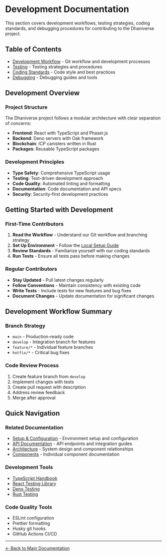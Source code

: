 # Development Documentation

This section covers development workflows, testing strategies, coding standards, and debugging procedures for contributing to the Dhaniverse project.

## Table of Contents

- [Development Workflow](./development-workflow.md) - Git workflow and development processes
- [Testing](./testing.md) - Testing strategies and procedures
- [Coding Standards](./coding-standards.md) - Code style and best practices
- [Debugging](./debugging.md) - Debugging guides and tools

## Development Overview

### Project Structure
The Dhaniverse project follows a modular architecture with clear separation of concerns:
- **Frontend**: React with TypeScript and Phaser.js
- **Backend**: Deno servers with Oak framework
- **Blockchain**: ICP canisters written in Rust
- **Packages**: Reusable TypeScript packages

### Development Principles
- **Type Safety**: Comprehensive TypeScript usage
- **Testing**: Test-driven development approach
- **Code Quality**: Automated linting and formatting
- **Documentation**: Code documentation and API specs
- **Security**: Security-first development practices

## Getting Started with Development

### First-Time Contributors
1. **Read the Workflow** - Understand our Git workflow and branching strategy
2. **Set Up Environment** - Follow the [Local Setup Guide](../setup/local-setup.md)
3. **Review Standards** - Familiarize yourself with our coding standards
4. **Run Tests** - Ensure all tests pass before making changes

### Regular Contributors
- **Stay Updated** - Pull latest changes regularly
- **Follow Conventions** - Maintain consistency with existing code
- **Write Tests** - Include tests for new features and bug fixes
- **Document Changes** - Update documentation for significant changes

## Development Workflow Summary

### Branch Strategy
- `main` - Production-ready code
- `develop` - Integration branch for features
- `feature/*` - Individual feature branches
- `hotfix/*` - Critical bug fixes

### Code Review Process
1. Create feature branch from `develop`
2. Implement changes with tests
3. Create pull request with description
4. Address review feedback
5. Merge after approval

## Quick Navigation

### Related Documentation
- [Setup & Configuration](../setup/) - Environment setup and configuration
- [API Documentation](../api/) - API endpoints and integration guides
- [Architecture](../architecture/) - System design and component relationships
- [Components](../components/) - Individual component documentation

### Development Tools
- [TypeScript Handbook](https://www.typescriptlang.org/docs/)
- [React Testing Library](https://testing-library.com/docs/react-testing-library/intro/)
- [Deno Testing](https://deno.land/manual/testing)
- [Rust Testing](https://doc.rust-lang.org/book/ch11-00-testing.html)

### Code Quality Tools
- ESLint configuration
- Prettier formatting
- Husky git hooks
- GitHub Actions CI/CD

---

[← Back to Main Documentation](../README.md)